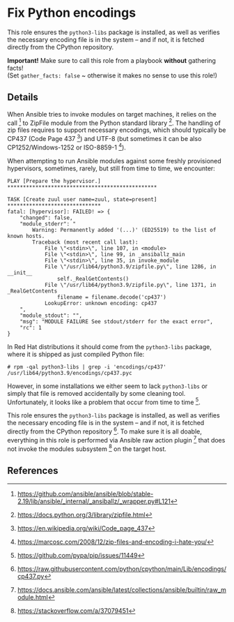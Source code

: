 Fix Python encodings
====================

This role ensures the `python3-libs` package is installed,
as well as verifies the necessary encoding file is in the system
– and if not, it is fetched directly from the CPython repository.

**Important!**
Make sure to call this role from a playbook **without** gathering facts! \
(Set `gather_facts: false` ~ otherwise it makes no sense to use this role!)


Details
-------

When Ansible tries to invoke modules on target machines, it relies
on the call [^1] to ZipFile module from the Python standard library [^2].
The handling of zip files requires to support necessary encodings,
which should typically be CP437 (Code Page 437 [^3]) and UTF-8
(but sometimes it can be also CP1252/Windows-1252 or ISO-8859-1 [^4]).

When attempting to run Ansible modules against some freshly provisioned
hypervisors, sometimes, rarely, but still from time to time, we encounter:

```
PLAY [Prepare the hypervisor.] ************************************************

TASK [Create zuul user name=zuul, state=present] ******************************
fatal: [hypervisor]: FAILED! => {
    "changed": false,
    "module_stderr": "
        Warning: Permanently added '(...)' (ED25519) to the list of known hosts.
        Traceback (most recent call last):
            File \"<stdin>\", line 107, in <module>
            File \"<stdin>\", line 99, in _ansiballz_main
            File \"<stdin>\", line 35, in invoke_module
            File \"/usr/lib64/python3.9/zipfile.py\", line 1286, in __init__
                self._RealGetContents()
            File \"/usr/lib64/python3.9/zipfile.py\", line 1371, in _RealGetContents
                filename = filename.decode('cp437')
            LookupError: unknown encoding: cp437
    ",
    "module_stdout": "",
    "msg": "MODULE FAILURE See stdout/stderr for the exact error",
    "rc": 1
}
```

In Red Hat distributions it should come from the `python3-libs` package,
where it is shipped as just compiled Python file:

```
# rpm -qal python3-libs | grep -i 'encodings/cp437'
/usr/lib64/python3.9/encodings/cp437.pyc
```

However, in some installations we either seem to lack `python3-libs`
or simply that file is removed accidentally by some cleaning tool.
Unfortunately, it looks like a problem that occur from time to time [^5].

This role ensures the `python3-libs` package is installed,
as well as verifies the necessary encoding file is in the system
– and if not, it is fetched directly from the CPython repository [^6].
To make sure it is all doable, everything in this role is performed via Ansible
raw action plugin [^7] that does not invoke the modules subsystem [^8]
on the target host.


References
----------

[^1]: https://github.com/ansible/ansible/blob/stable-2.19/lib/ansible/_internal/_ansiballz/_wrapper.py#L121

[^2]: https://docs.python.org/3/library/zipfile.html

[^3]: https://en.wikipedia.org/wiki/Code_page_437

[^4]: https://marcosc.com/2008/12/zip-files-and-encoding-i-hate-you/

[^5]: https://github.com/pypa/pip/issues/11449

[^6]: https://raw.githubusercontent.com/python/cpython/main/Lib/encodings/cp437.py

[^7]: https://docs.ansible.com/ansible/latest/collections/ansible/builtin/raw_module.html

[^8]: https://stackoverflow.com/a/37079451
